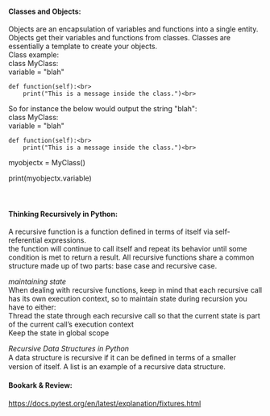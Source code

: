#### Classes and Objects:<br>
Objects are an encapsulation of variables and functions into a single entity. Objects get their variables and functions from classes. Classes are essentially a template to create your objects.<br>
Class example: <br>
class MyClass:<br>
    variable = "blah"<br>

    def function(self):<br>
        print("This is a message inside the class.")<br>

So for instance the below would output the string "blah":<br>
class MyClass:<br>
    variable = "blah"<br>

    def function(self):<br>
        print("This is a message inside the class.")<br>

myobjectx = MyClass()<br>

print(myobjectx.variable)<br>
<br>
<br>

#### Thinking Recursively in Python:<br>
A recursive function is a function defined in terms of itself via self-referential expressions.<br>
the function will continue to call itself and repeat its behavior until some condition is met to return a result. All recursive functions share a common structure made up of two parts: base case and recursive case.<br>

*maintaining state*<br>
When dealing with recursive functions, keep in mind that each recursive call has its own execution context, so to maintain state during recursion you have to either:<br>
Thread the state through each recursive call so that the current state is part of the current call’s execution context<br>
Keep the state in global scope<br>

*Recursive Data Structures in Python*<br>
A data structure is recursive if it can be deﬁned in terms of a smaller version of itself. A list is an example of a recursive data structure.<br>

#### Bookark & Review:<br>
https://docs.pytest.org/en/latest/explanation/fixtures.html<br>
